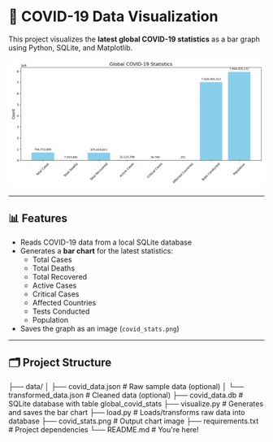 # 🦠 COVID-19 Data Visualization

This project visualizes the **latest global COVID-19 statistics** as a bar graph using Python, SQLite, and Matplotlib.

![COVID-19 Bar Graph](covid_stats.png)

---

## 📊 Features

- Reads COVID-19 data from a local SQLite database
- Generates a **bar chart** for the latest statistics:
  - Total Cases
  - Total Deaths
  - Total Recovered
  - Active Cases
  - Critical Cases
  - Affected Countries
  - Tests Conducted
  - Population
- Saves the graph as an image (`covid_stats.png`)

---

## 🗂️ Project Structure

├── data/
│ ├── covid_data.json # Raw sample data (optional)
│ └── transformed_data.json # Cleaned data (optional)
├── covid_data.db # SQLite database with table global_covid_stats
├── visualize.py # Generates and saves the bar chart
├── load.py # Loads/transforms raw data into database
├── covid_stats.png # Output chart image
├── requirements.txt # Project dependencies
└── README.md # You're here!

